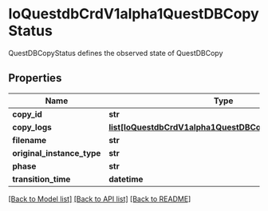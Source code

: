 # IoQuestdbCrdV1alpha1QuestDBCopyStatus

QuestDBCopyStatus defines the observed state of QuestDBCopy
## Properties
Name | Type | Description | Notes
------------ | ------------- | ------------- | -------------
**copy_id** | **str** |  | [optional] 
**copy_logs** | [**list[IoQuestdbCrdV1alpha1QuestDBCopyStatusCopyLogs]**](IoQuestdbCrdV1alpha1QuestDBCopyStatusCopyLogs.md) |  | [optional] 
**filename** | **str** |  | [optional] 
**original_instance_type** | **str** |  | [optional] 
**phase** | **str** |  | [optional] 
**transition_time** | **datetime** |  | [optional] 

[[Back to Model list]](../README.md#documentation-for-models) [[Back to API list]](../README.md#documentation-for-api-endpoints) [[Back to README]](../README.md)


